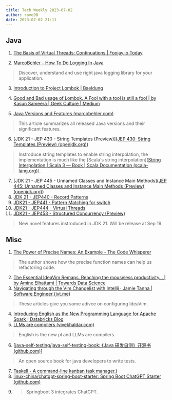```yaml
---
title: Tech Weekly 2023-07-02
author: rovo98
date: 2023-07-02 21:11
---
```


## Java

1.  [The Basis of Virtual Threads: Continuations | Foojay.io Today](https://foojay.io/today/the-basis-of-virtual-threads-continuations/)

2.  [MarcoBehler - How To Do Logging In Java](https://www.marcobehler.com/guides/java-logging)
> Discover, understand and use right java logging library for your application.

3.  [Introduction to Project Lombok | Baeldung](https://www.baeldung.com/intro-to-project-lombok)
4. [Good and Bad usage of Lombok. A Fool with a tool is still a fool | by Kasun Sameera | Geek Culture | Medium](https://medium.com/geekculture/good-and-bad-usage-of-lombok-8c8f70874a93)

5.  [Java Versions and Features (marcobehler.com)](https://www.marcobehler.com/guides/a-guide-to-java-versions-and-features) 
> This article summarizes all released Java versions and their significant features.

6. [JDK 21 - JEP 430 - String Templates (Preview)]([JEP 430: String Templates (Preview) (openjdk.org)](https://openjdk.org/jeps/430))
> Instroduce string templates to enable string interpolation, the implementation is much like the [Scala's string interpolation]([String Interpolation | Scala 3 — Book | Scala Documentation (scala-lang.org)](https://docs.scala-lang.org/scala3/book/string-interpolation.html)).

7. [JDK 21 - JEP 445 - Unnamed Classes and Instance Main Methods]([JEP 445: Unnamed Classes and Instance Main Methods (Preview) (openjdk.org)](https://openjdk.org/jeps/445))
8. [JDK 21 - JEP440 - Record Patterns](https://openjdk.org/jeps/440)
9. [JDK21 - JEP441 - Pattern Matching for switch](https://openjdk.org/jeps/441)
10. [JDK21 - JEP444 - Virtual Threads](https://openjdk.org/jeps/444)
11. [JDK21 - JEP453 - Structured Concurrency (Preview)](https://openjdk.org/jeps/453)
> New novel features instroduced in JDK 21. Will be release at Sep 19.

## Misc

1. [The Power of Precise Names: An Example - The Code Whisperer](https://blog.thecodewhisperer.com/permalink/refactoring-by-focusing-on-names-example)
> The author shows how the precise function names can help us refactoring code.

2.  [The Essential IdeaVim Remaps. Reaching the mouseless productivity… | by Amine Elhattami | Towards Data Science](https://towardsdatascience.com/the-essential-ideavim-remaps-291d4cd3971b)
3.  [Navigating through the Vim Changelist with Intellij · Jamie Tanna | Software Engineer (jvt.me)](https://www.jvt.me/posts/2020/05/15/intellij-vim-changelist/)
> These articles give you some adivce on configuring IdeaVim.

4. [Introducing English as the New Programming Language for Apache Spark | Databricks Blog](https://www.databricks.com/blog/introducing-english-new-programming-language-apache-spark)
5. [LLMs are compilers (vivekhaldar.com)](https://vivekhaldar.com/articles/llms-are-compilers/)
> English is the new pl and LLMs are compilers.

6. [[java-self-testing/java-self-testing-book: 《Java 研发自测》开源书 (github.com)](https://github.com/java-self-testing/java-self-testing-book)]
> An open source book for java developers  to write tests.

7. [Taskell - A command-line kanban task manager.]([https://github.com/smallhadroncollider/taskell))
8. [linux-china/chatgpt-spring-boot-starter: Spring Boot ChatGPT Starter (github.com)](https://github.com/linux-china/chatgpt-spring-boot-starter)
9. > Springboot 3 integrates ChatGPT.


